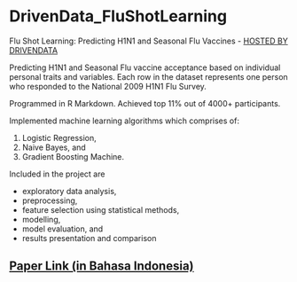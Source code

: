 # DrivenData_FluShotLearning
Flu Shot Learning: Predicting H1N1 and Seasonal Flu Vaccines - [HOSTED BY DRIVENDATA](https://www.drivendata.org/competitions/66/flu-shot-learning/)

Predicting H1N1 and Seasonal Flu vaccine acceptance based on individual personal traits and variables. Each row in the dataset represents one person who responded to the National 2009 H1N1 Flu Survey.

Programmed in R Markdown. Achieved top 11% out of 4000+ participants.

Implemented machine learning algorithms which comprises of:
1. Logistic Regression, 
2. Naive Bayes, and
3. Gradient Boosting Machine.

Included in the project are 
- exploratory data analysis, 
- preprocessing, 
- feature selection using statistical methods, 
- modelling,
- model evaluation, and
- results presentation and comparison

## [Paper Link (in Bahasa Indonesia)](https://drive.google.com/file/d/1FbOG6kAbDrj7vgiMIPeCCXPla2WvrX1n/view?usp=sharing)
